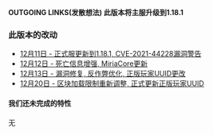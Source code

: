 **OUTGOING LINKS(发散想法) 此版本将主服升级到1.18.1**  
  
### 此版本的改动
* [12月11日 - 正式服更新到1.18.1, CVE-2021-44228漏洞警告](12-11)  
* [12月12日 - 死亡信息增强, MiriaCore更新](12-12) 
* [12月13日 - 漏洞修复, 反作弊优化, 正版玩家UUID更改](12-15)   
* [12月20日 - 区块加载限制重新调整, 正式更新正版玩家UUID](12-20)  

#### 我们还未完成的特性
无  